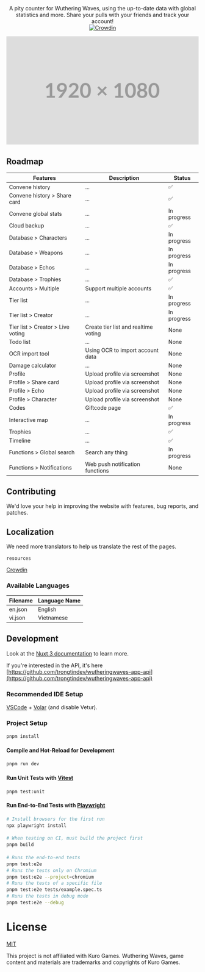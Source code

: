 <center>A pity counter for Wuthering Waves, using the up-to-date data with global statistics and more. Share your pulls with your friends and track your account!</center>

<div align="center">
  <a href="https://crowdin.com/project/wutheringwaves_app">
    <img src="https://badges.crowdin.net/wutheringwaves_app/localized.svg"  title="Crowdin" />
  </a>
</div>

![home.png](./.github/screenshots/home.png 'wutheringwaves.app')

## Roadmap

| Features                          | Description                          | Status      |
| --------------------------------- | ------------------------------------ | ----------- |
| Convene history                   | ...                                  | ✅          |
| Convene history > Share card      | ...                                  | ✅          |
| Convene global stats              | ...                                  | In progress |
| Cloud backup                      | ...                                  | ✅          |
| Database > Characters             | ...                                  | In progress |
| Database > Weapons                | ...                                  | In progress |
| Database > Echos                  | ...                                  | In progress |
| Database > Trophies               | ...                                  | ✅          |
| Accounts > Multiple               | Support multiple accounts            | ✅          |
| Tier list                         | ...                                  | In progress |
| Tier list > Creator               | ...                                  | In progress |
| Tier list > Creator > Live voting | Create tier list and realtime voting | None        |
| Todo list                         | ...                                  | None        |
| OCR import tool                   | Using OCR to import account data     | None        |
| Damage calculator                 | ...                                  | None        |
| Profile                           | Upload profile via screenshot        | None        |
| Profile > Share card              | Upload profile via screenshot        | None        |
| Profile > Echo                    | Upload profile via screenshot        | None        |
| Profile > Character               | Upload profile via screenshot        | None        |
| Codes                             | Giftcode page                        | ✅          |
| Interactive map                   | ...                                  | In progress |
| Trophies                          | ...                                  | ✅          |
| Timeline                          | ...                                  | ✅          |
| Functions > Global search         | Search any thing                     | In progress |
| Functions > Notifications         | Web push notification functions      | None        |

## Contributing

We'd love your help in improving the website with features, bug reports, and patches.<br/>

## Localization

We need more translators to help us translate the rest of the pages.

```
resources
```

<a href="https://crowdin.com/project/wutheringwaves_app">Crowdin </a>

### Available Languages

| Filename | Language Name |
| -------- | ------------- |
| en.json  | English       |
| vi.json  | Vietnamese    |

## Development

Look at the [Nuxt 3 documentation](https://nuxt.com/docs/getting-started/introduction) to learn more.

If you're interested in the API, it's
here [https://github.com/trongtindev/wutheringwaves-app-api](https://github.com/trongtindev/wutheringwaves-app-api)

### Recommended IDE Setup

[VSCode](https://code.visualstudio.com/) + [Volar](https://marketplace.visualstudio.com/items?itemName=Vue.volar) (and
disable Vetur).

### Project Setup

```sh
pnpm install
```

#### Compile and Hot-Reload for Development

```sh
pnpm run dev
```

#### Run Unit Tests with [Vitest](https://vitest.dev/)

```sh
pnpm test:unit
```

#### Run End-to-End Tests with [Playwright](https://playwright.dev)

```sh
# Install browsers for the first run
npx playwright install

# When testing on CI, must build the project first
pnpm build

# Runs the end-to-end tests
pnpm test:e2e
# Runs the tests only on Chromium
pnpm test:e2e --project=chromium
# Runs the tests of a specific file
pnpm test:e2e tests/example.spec.ts
# Runs the tests in debug mode
pnpm test:e2e --debug
```

# License

[MIT](https://github.com/trongtindev/wutheringwaves-app/blob/main/LICENSE)

This project is not affiliated with Kuro Games.
Wuthering Waves, game content and materials are trademarks and copyrights of Kuro Games.
